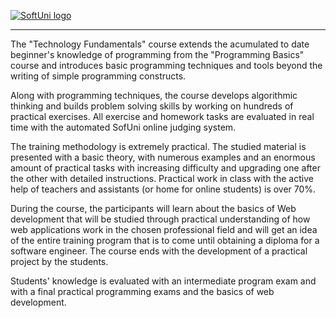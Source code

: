 <a href="https://softuni.bg/trainings/courses" rel="Courses">  ![SoftUni logo][logo] <a/>

[logo]: http://innovationstarterbox.bg/wp-content/uploads/2016/05/Softuni_logo_trasparent.png "Logo Title Text 2"

---
The "Technology Fundamentals" course extends the acumulated to date beginner's knowledge of programming from the "Programming Basics" course and introduces basic programming techniques and tools beyond the writing of simple programming constructs.

Along with programming techniques, the course develops algorithmic thinking and builds problem solving skills by working on hundreds of practical exercises. All exercise and homework tasks are evaluated in real time with the automated SofUni online judging system.

The training methodology is extremely practical. The studied material is presented with a basic theory, with numerous examples and an enormous amount of practical tasks with increasing difficulty and upgrading one after the other with detailed instructions. Practical work in class with the active help of teachers and assistants (or home for online students) is over 70%.

During the course, the participants will learn about the basics of Web development that will be studied through practical understanding of how web applications work in the chosen professional field and will get an idea of the entire training program that is to come until obtaining a diploma for a software engineer. The course ends with the development of a practical project by the students.

Students' knowledge is evaluated with an intermediate program exam and with a final practical programming exams and the basics of web development.
